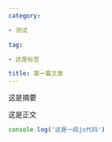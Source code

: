 ```yaml
---
category:

- 测试

tag:

- 这是标签

title: 第一篇文章
---
```

这是摘要
<!-- more -->
这是正文

```js
console.log('这是一段js代码')
```